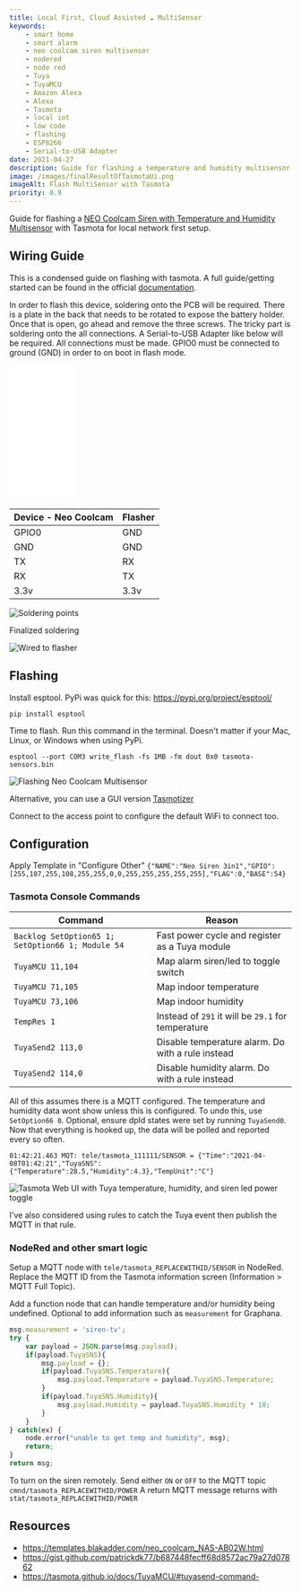 ```yaml
---
title: Local First, Cloud Assisted ☁ MultiSensor
keywords: 
    - smart home
    - smart alarm
    - neo coolcam siren multisensor
    - nodered
    - node red
    - Tuya
    - TuyaMCU
    - Amazon Alexa
    - Alexa
    - Tasmota
    - local iot
    - low code
    - flashing
    - ESP8266
    - Serial-to-USB Adapter
date: 2021-04-27
description: Guide for flashing a temperature and humidity multisensor with Tasmota for local network first setup.
image: /images/finalResultOfTasmotaUi.png
imageAlt: Flash MultiSensor with Tasmota
priority: 0.9
---
```


Guide for flashing a [NEO Coolcam Siren with Temperature and Humidity Multisensor](https://templates.blakadder.com/neo_coolcam_NAS-AB02W.html) with Tasmota for local network first setup.


## Wiring Guide

This is a condensed guide on flashing with tasmota. A full guide/getting started can be found in the official [documentation](https://tasmota.github.io/docs/Getting-Started/).

In order to flash this device, soldering onto the PCB will be required. There is a plate in the back that needs to be rotated to expose the battery holder.  Once that is open, go ahead and remove the three screws.  The tricky part is soldering onto the all connections. A Serial-to-USB Adapter like below will be required. All connections must be made. GPIO0 must be connected to ground (GND) in order to on boot in flash mode.

<iframe style="width:120px;height:240px;" marginwidth="0" marginheight="0" scrolling="no" frameborder="0" src="//ws-na.amazon-adsystem.com/widgets/q?ServiceVersion=20070822&OneJS=1&Operation=GetAdHtml&MarketPlace=US&source=ss&ref=as_ss_li_til&ad_type=product_link&tracking_id=dctm-20&language=en_US&marketplace=amazon&region=US&placement=B00IJXZQ7C&asins=B00IJXZQ7C&linkId=d3d392372bdcef3c1d8895659b4a51a0&show_border=true&link_opens_in_new_window=true"></iframe>

| **Device - Neo Coolcam** | **Flasher** |
| ------------------------ | ----------- |
| GPIO0                    | GND         |
| GND                      | GND         |
| TX                       | RX          |
| RX                       | TX          |
| 3.3v                     | 3.3v        |

![Soldering points](images/neo_coolcam-markup.jpg)

Finalized soldering 

![Wired to flasher](images/neo_coolcam-wired-to-flasher.jpg)

## Flashing

Install esptool. PyPi was quick for this: https://pypi.org/project/esptool/ 

`pip install esptool`

Time to flash. Run this command in the terminal. Doesn't matter if your Mac, Linux, or Windows when using PyPi.

`esptool --port COM3 write_flash -fs 1MB -fm dout 0x0 tasmota-sensors.bin`

![Flashing Neo Coolcam Multisensor](images/flashwithEspTool.png)

Alternative, you can use a GUI version [Tasmotizer](https://github.com/tasmota/tasmotizer)

Connect to the access point to configure the default WiFi to connect too.

## Configuration 

Apply Template in "Configure Other"
`{"NAME":"Neo Siren 3in1","GPIO":[255,107,255,108,255,255,0,0,255,255,255,255,255],"FLAG":0,"BASE":54}`

### Tasmota Console Commands

| **Command**                                       | **Reason**                                         |
| ------------------------------------------------- | -------------------------------------------------- |
| `Backlog SetOption65 1; SetOption66 1; Module 54` | Fast power cycle and register as a Tuya module     |
| `TuyaMCU 11,104`                                  | Map alarm siren/led to toggle switch               |
| `TuyaMCU 71,105`                                  | Map indoor temperature                             |
| `TuyaMCU 73,106`                                  | Map indoor humidity                                |
| `TempRes 1`                                       | Instead of `291` it will be `29.1` for temperature |
| `TuyaSend2 113,0`                                 | Disable temperature alarm. Do with a rule instead  |
| `TuyaSend2 114,0`                                 | Disable humidity alarm. Do with a rule instead     |


All of this assumes there is a MQTT configured.  The temperature and humidity data wont show unless this is configured.  To undo this, use `SetOption66 0`. Optional, ensure dpId states were set by running `TuyaSend0`. Now that everything is hooked up, the data will be polled and reported every so often.


```log
01:42:21.463 MQT: tele/tasmota_111111/SENSOR = {"Time":"2021-04-08T01:42:21","TuyaSNS":{"Temperature":28.5,"Humidity":4.3},"TempUnit":"C"}
```

![Tasmota Web UI with Tuya temperature, humidity, and siren led power toggle](images/finalResultOfTasmotaUi.png)

I've also considered using rules to catch the Tuya event then publish the MQTT in that rule.

### NodeRed and other smart logic

Setup a MQTT node with `tele/tasmota_REPLACEWITHID/SENSOR` in NodeRed. Replace the MQTT ID from the Tasmota information screen (Information > MQTT Full Topic).

Add a function node that can handle temperature and/or humidity being undefined.  Optional to add information such as `measurement` for Graphana.

```javascript
msg.measurement = 'siren-tv';
try {
    var payload = JSON.parse(msg.payload);
    if(payload.TuyaSNS){
        msg.payload = {};
        if(payload.TuyaSNS.Temperature){
            msg.payload.Temperature = payload.TuyaSNS.Temperature;
        }
        if(payload.TuyaSNS.Humidity){
            msg.payload.Humidity = payload.TuyaSNS.Humidity * 10;
        }
    }
} catch(ex) {
    node.error("unable to get temp and humidity", msg);
    return;
}
return msg;
```

To turn on the siren remotely. Send either `ON` or `OFF` to the MQTT topic `cmnd/tasmota_REPLACEWITHID/POWER` A return MQTT message returns with `stat/tasmota_REPLACEWITHID/POWER`

## Resources
- https://templates.blakadder.com/neo_coolcam_NAS-AB02W.html
- https://gist.github.com/patrickdk77/b687448fecff68d8572ac79a27d07862
- https://tasmota.github.io/docs/TuyaMCU/#tuyasend-command- 